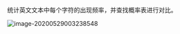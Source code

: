 统计英文文本中每个字符的出现频率，并查找概率表进行对比。

![image-20200529003238548](C:\Users\痛并快乐着\AppData\Roaming\Typora\typora-user-images\image-20200529003238548.png)

